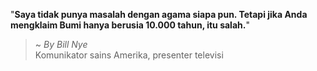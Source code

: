 "**Saya tidak punya masalah dengan agama siapa pun. Tetapi jika Anda mengklaim Bumi hanya berusia 10.000 tahun, itu salah.**"

> ~ _By Bill Nye_  
Komunikator sains Amerika, presenter televisi

